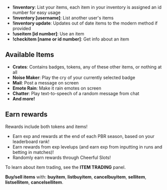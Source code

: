 - **!inventory**: List your items, each item in your inventory is assigned an id number for easy usage
- **!inventory \[username\]**: List another user's items
- **!inventory update**: Updates out of date items to the modern method if provided
- **!useitem \[id number\]**: Use an item
- **!checkitem \[name or id number\]**: Get info about an item

## Available Items
- **Crates**: Contains badges, tokens, any of these other items, or nothing at all
- **Noise Maker**: Play the cry of your currently selected badge
- **Mail**: Post a message on screen
- **Emote Rain**: Make it rain emotes on screen
- **Chatter**: Play text-to-speech of a random message from chat
- **And more!**

## Earn rewards
Rewards include both tokens and items!

- Earn exp and rewards at the end of each PBR season, based on your leaderboard rank!
- Earn rewards from exp levelups \(and earn exp from inputting in runs and betting in matches\)!
- Randomly earn rewards through Cheerful Slots!

To learn about item trading, see the **ITEM TRADING** panel.

**Buy/sell items** with: **buyitem**, **listbuyitem**, **cancelbuyitem**, **sellitem**, **listsellitem**, **cancelsellitem**.